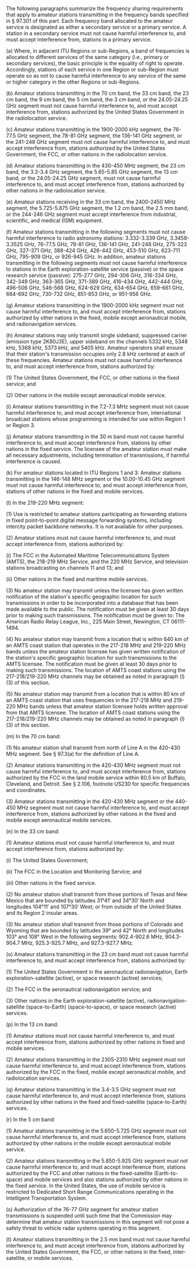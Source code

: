 The following paragraphs summarize the frequency sharing requirements that apply to amateur stations transmitting in the frequency bands specified in § 97.301 of this part. Each frequency band allocated to the amateur service is designated as either a secondary service or a primary service. A station in a secondary service must not cause harmful interference to, and must accept interference from, stations in a primary service.
                                    

(a) Where, in adjacent ITU Regions or sub-Regions, a band of frequencies is allocated to different services of the same category (i.e., primary or secondary services), the basic principle is the equality of right to operate. Accordingly, stations of each service in one Region or sub-Region must operate so as not to cause harmful interference to any service of the same or higher category in the other Regions or sub-Regions.

(b) Amateur stations transmitting in the 70 cm band, the 33 cm band, the 23 cm band, the 9 cm band, the 5 cm band, the 3 cm band, or the 24.05-24.25 GHz segment must not cause harmful interference to, and must accept interference from, stations authorized by the United States Government in the radiolocation service.

(c) Amateur stations transmitting in the 1900-2000 kHz segment, the 76-77.5 GHz segment, the 78-81 GHz segment, the 136-141 GHz segment, or the 241-248 GHz segment must not cause harmful interference to, and must accept interference from, stations authorized by the United States Government, the FCC, or other nations in the radiolocation service.

(d) Amateur stations transmitting in the 430-450 MHz segment, the 23 cm band, the 3.3-3.4 GHz segment, the 5.65-5.85 GHz segment, the 13 cm band, or the 24.05-24.25 GHz segment, must not cause harmful interference to, and must accept interference from, stations authorized by other nations in the radiolocation service.

(e) Amateur stations receiving in the 33 cm band, the 2400-2450 MHz segment, the 5.725-5.875 GHz segment, the 1.2 cm band, the 2.5 mm band, or the 244-246 GHz segment must accept interference from industrial, scientific, and medical (ISM) equipment.

(f) Amateur stations transmitting in the following segments must not cause harmful interference to radio astronomy stations: 3.332-3.339 GHz, 3.3458-3.3525 GHz, 76-77.5 GHz, 78-81 GHz, 136-141 GHz, 241-248 GHz, 275-323 GHz, 327-371 GHz, 388-424 GHz, 426-442 GHz, 453-510 GHz, 623-711 GHz, 795-909 GHz, or 926-945 GHz. In addition, amateur stations transmitting in the following segments must not cause harmful interference to stations in the Earth exploration-satellite service (passive) or the space research service (passive): 275-277 GHz, 294-306 GHz, 316-334 GHz, 342-349 GHz, 363-365 GHz, 371-389 GHz, 416-434 GHz, 442-444 GHz, 496-506 GHz, 546-568 GHz, 624-629 GHz, 634-654 GHz, 659-661 GHz, 684-692 GHz, 730-732 GHz, 851-853 GHz, or 951-956 GHz.

(g) Amateur stations transmitting in the 1900-2000 kHz segment must not cause harmful interference to, and must accept interference from, stations authorized by other nations in the fixed, mobile except aeronautical mobile, and radionavigation services.

(h) Amateur stations may only transmit single sideband, suppressed carrier (emission type 2K80J3E), upper sideband on the channels 5332 kHz, 5348 kHz, 5368 kHz, 5373 kHz, and 5405 kHz. Amateur operators shall ensure that their station's transmission occupies only 2.8 kHz centered at each of these frequencies. Amateur stations must not cause harmful interference to, and must accept interference from, stations authorized by:

(1) The United States Government, the FCC, or other nations in the fixed service; and

(2) Other nations in the mobile except aeronautical mobile service.

(i) Amateur stations transmitting in the 7.2-7.3 MHz segment must not cause harmful interference to, and must accept interference from, international broadcast stations whose programming is intended for use within Region 1 or Region 3.

(j) Amateur stations transmitting in the 30 m band must not cause harmful interference to, and must accept interference from, stations by other nations in the fixed service. The licensee of the amateur station must make all necessary adjustments, including termination of transmissions, if harmful interference is caused.

(k) For amateur stations located in ITU Regions 1 and 3: Amateur stations transmitting in the 146-148 MHz segment or the 10.00-10.45 GHz segment must not cause harmful interference to, and must accept interference from, stations of other nations in the fixed and mobile services.

(l) In the 219-220 MHz segment:
                                    
                                    

(1) Use is restricted to amateur stations participating as forwarding stations in fixed point-to-point digital message forwarding systems, including intercity packet backbone networks. It is not available for other purposes.

(2) Amateur stations must not cause harmful interference to, and must accept interference from, stations authorized by:

(i) The FCC in the Automated Maritime Telecommunications System (AMTS), the 218-219 MHz Service, and the 220 MHz Service, and television stations broadcasting on channels 11 and 13; and

(ii) Other nations in the fixed and maritime mobile services.

(3) No amateur station may transmit unless the licensee has given written notification of the station's specific geographic location for such transmissions in order to be incorporated into a database that has been made available to the public. The notification must be given at least 30 days prior to making such transmissions. The notification must be given to: The American Radio Relay League, Inc., 225 Main Street, Newington, CT 06111-1494.

(4) No amateur station may transmit from a location that is within 640 km of an AMTS coast station that operates in the 217-218 MHz and 219-220 MHz bands unless the amateur station licensee has given written notification of the station's specific geographic location for such transmissions to the AMTS licensee. The notification must be given at least 30 days prior to making such transmissions. The location of AMTS coast stations using the 217-218/219-220 MHz channels may be obtained as noted in paragraph (l)(3) of this section.

(5) No amateur station may transmit from a location that is within 80 km of an AMTS coast station that uses frequencies in the 217-218 MHz and 219-220 MHz bands unless that amateur station licensee holds written approval from that AMTS licensee. The location of AMTS coast stations using the 217-218/219-220 MHz channels may be obtained as noted in paragraph (l)(3) of this section.

(m) In the 70 cm band:
                                    

(1) No amateur station shall transmit from north of Line A in the 420-430 MHz segment. See § 97.3(a) for the definition of Line A.

(2) Amateur stations transmitting in the 420-430 MHz segment must not cause harmful interference to, and must accept interference from, stations authorized by the FCC in the land mobile service within 80.5 km of Buffalo, Cleveland, and Detroit. See § 2.106, footnote US230 for specific frequencies and coordinates.

(3) Amateur stations transmitting in the 420-430 MHz segment or the 440-450 MHz segment must not cause harmful interference to, and must accept interference from, stations authorized by other nations in the fixed and mobile except aeronautical mobile services.

(n) In the 33 cm band:
                                    

(1) Amateur stations must not cause harmful interference to, and must accept interference from, stations authorized by:

(i) The United States Government;

(ii) The FCC in the Location and Monitoring Service; and

(iii) Other nations in the fixed service.

(2) No amateur station shall transmit from those portions of Texas and New Mexico that are bounded by latitudes 31°41′ and 34°30′ North and longitudes 104°11′ and 107°30′ West; or from outside of the United States and its Region 2 insular areas.

(3) No amateur station shall transmit from those portions of Colorado and Wyoming that are bounded by latitudes 39° and 42° North and longitudes 103° and 108° West in the following segments: 902.4-902.6 MHz, 904.3-904.7 MHz, 925.3-925.7 MHz, and 927.3-927.7 MHz.

(o) Amateur stations transmitting in the 23 cm band must not cause harmful interference to, and must accept interference from, stations authorized by:

(1) The United States Government in the aeronautical radionavigation, Earth exploration-satellite (active), or space research (active) services;

(2) The FCC in the aeronautical radionavigation service; and

(3) Other nations in the Earth exploration-satellite (active), radionavigation-satellite (space-to-Earth) (space-to-space), or space research (active) services.

(p) In the 13 cm band:
                                    
                                    

(1) Amateur stations must not cause harmful interference to, and must accept interference from, stations authorized by other nations in fixed and mobile services.

(2) Amateur stations transmitting in the 2305-2310 MHz segment must not cause harmful interference to, and must accept interference from, stations authorized by the FCC in the fixed, mobile except aeronautical mobile, and radiolocation services.

(q) Amateur stations transmitting in the 3.4-3.5 GHz segment must not cause harmful interference to, and must accept interference from, stations authorized by other nations in the fixed and fixed-satellite (space-to-Earth) services.

(r) In the 5 cm band:
                                    

(1) Amateur stations transmitting in the 5.650-5.725 GHz segment must not cause harmful interference to, and must accept interference from, stations authorized by other nations in the mobile except aeronautical mobile service.

(2) Amateur stations transmitting in the 5.850-5.925 GHz segment must not cause harmful interference to, and must accept interference from, stations authorized by the FCC and other nations in the fixed-satellite (Earth-to-space) and mobile services and also stations authorized by other nations in the fixed service. In the United States, the use of mobile service is restricted to Dedicated Short Range Communications operating in the Intelligent Transportation System.

(s) Authorization of the 76-77 GHz segment for amateur station transmissions is suspended until such time that the Commission may determine that amateur station transmissions in this segment will not pose a safety threat to vehicle radar systems operating in this segment.

(t) Amateur stations transmitting in the 2.5 mm band must not cause harmful interference to, and must accept interference from, stations authorized by the United States Government, the FCC, or other nations in the fixed, inter-satellite, or mobile services.

